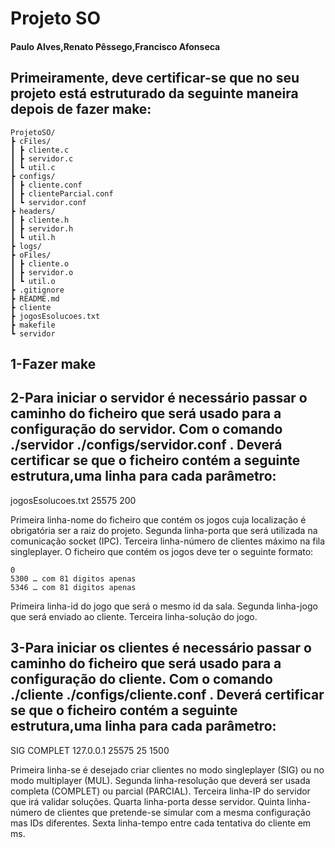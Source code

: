 # Projeto SO
#### Paulo Alves,Renato Pêssego,Francisco Afonseca
## Primeiramente, deve certificar-se que no seu projeto está estruturado da seguinte maneira depois de fazer make:

	ProjetoSO/
	┣ cFiles/
	┃ ┣ cliente.c
	┃ ┣ servidor.c
	┃ ┗ util.c
	┣ configs/
	┃ ┣ cliente.conf
	┃ ┣ clienteParcial.conf
	┃ ┗ servidor.conf
	┣ headers/
	┃ ┣ cliente.h
	┃ ┣ servidor.h
	┃ ┗ util.h
	┣ logs/
	┣ oFiles/
	┃ ┣ cliente.o
	┃ ┣ servidor.o
	┃ ┗ util.o
	┣ .gitignore
	┣ README.md
	┣ cliente
	┣ jogosEsolucoes.txt
	┣ makefile
	┗ servidor
## 1-Fazer make
## 2-Para iniciar o servidor é necessário passar o caminho do ficheiro que será usado para a configuração do servidor. Com o comando ./servidor ./configs/servidor.conf . Deverá certificar se que o ficheiro contém a seguinte estrutura,uma linha para cada parâmetro:

jogosEsolucoes.txt
25575
200

Primeira linha-nome do ficheiro que contém os jogos cuja localização é obrigatória ser a raiz do projeto.
Segunda linha-porta que será utilizada na comunicação socket (IPC).
Terceira linha-número de clientes máximo na fila singleplayer.
O ficheiro que contém os jogos deve ter o seguinte formato:

	0
	5300 … com 81 digitos apenas
	5346 … com 81 digitos apenas

Primeira linha-id do jogo que será o mesmo id da sala.
Segunda linha-jogo que será enviado ao cliente.
Terceira linha-solução do jogo.

## 3-Para iniciar os clientes é necessário passar o caminho do ficheiro que será usado para a configuração do cliente. Com o comando ./cliente ./configs/cliente.conf . Deverá certificar se que o ficheiro contém a seguinte estrutura,uma linha para cada parâmetro:

SIG
COMPLET
127.0.0.1
25575
25
1500

Primeira linha-se é desejado criar clientes no modo singleplayer (SIG) ou no modo multiplayer (MUL).
Segunda linha-resolução que deverá ser usada completa (COMPLET) ou parcial (PARCIAL).
Terceira linha-IP do servidor que irá validar soluções.
Quarta linha-porta desse servidor.
Quinta linha-número de clientes que pretende-se simular com a mesma configuração mas IDs diferentes.
Sexta linha-tempo entre cada tentativa do cliente em ms.
